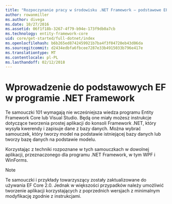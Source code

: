 ```yaml
---
title: "Rozpoczynanie pracy w środowisku .NET Framework — podstawowe EF"
author: rowanmiller
ms.author: divega
ms.date: 10/27/2016
ms.assetid: 06f1f18b-3267-4f79-b94e-173f9db0a7cb
ms.technology: entity-framework-core
uid: core/get-started/full-dotnet/index
ms.openlocfilehash: b6b265ed8742459921b7ba4f3f04720eb43d06da
ms.sourcegitcommit: d2434edbfa6fbcee7287e33b4915033b796e417e
ms.translationtype: MT
ms.contentlocale: pl-PL
ms.lasthandoff: 02/12/2018
---
```

# <a name="getting-started-with-ef-core-on-net-framework"></a>Wprowadzenie do podstawowych EF w programie .NET Framework

Te samouczki 101 wymagają nie wcześniejsza wiedza programu Entity Framework Core lub Visual Studio. Będą one miały możesz instrukcje dotyczące tworzenia prostej aplikacji do konsoli Framework .NET, który wysyła kwerendy i zapisuje dane z bazy danych. Można wybrać samouczek, który tworzy model na podstawie istniejącej bazy danych lub tworzy bazę danych na podstawie modelu.

Korzystając z techniki rozpoznane w tych samouczkach w dowolnej aplikacji, przeznaczonego dla programu .NET Framework, w tym WPF i WinForms.

> [!NOTE]  
> Te samouczki i przykłady towarzyszący zostały zaktualizowane do używania EF Core 2.0. Jednak w większości przypadków należy umożliwić tworzenie aplikacji korzystających z poprzednich wersjach z minimalnym modyfikację zgodnie z instrukcjami.
